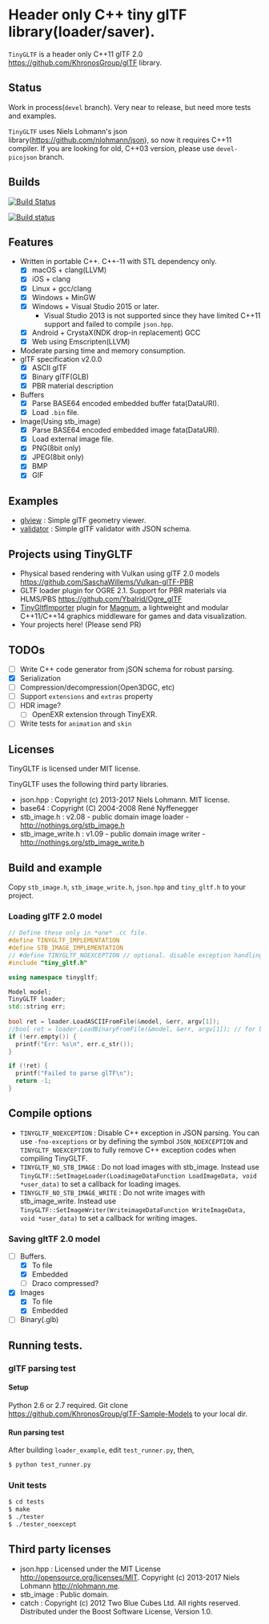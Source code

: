 # Header only C++ tiny glTF library(loader/saver).

`TinyGLTF` is a header only C++11 glTF 2.0 https://github.com/KhronosGroup/glTF library.

## Status

Work in process(`devel` branch). Very near to release, but need more tests and examples.

`TinyGLTF` uses Niels Lohmann's json library(https://github.com/nlohmann/json), so now it requires C++11 compiler.
If you are looking for old, C++03 version, please use `devel-picojson` branch.  

## Builds

[![Build Status](https://travis-ci.org/syoyo/tinygltf.svg?branch=devel)](https://travis-ci.org/syoyo/tinygltf)

[![Build status](https://ci.appveyor.com/api/projects/status/warngenu9wjjhlm8?svg=true)](https://ci.appveyor.com/project/syoyo/tinygltf)

## Features

* Written in portable C++. C++-11 with STL dependency only.
  * [x] macOS + clang(LLVM)
  * [x] iOS + clang
  * [x] Linux + gcc/clang
  * [x] Windows + MinGW
  * [x] Windows + Visual Studio 2015 or later.
    * Visual Studio 2013 is not supported since they have limited C++11 support and failed to compile `json.hpp`.
  * [x] Android + CrystaX(NDK drop-in replacement) GCC
  * [x] Web using Emscripten(LLVM)
* Moderate parsing time and memory consumption.
* glTF specification v2.0.0
  * [x] ASCII glTF
  * [x] Binary glTF(GLB)
  * [x] PBR material description
* Buffers
  * [x] Parse BASE64 encoded embedded buffer fata(DataURI).
  * [x] Load `.bin` file.
* Image(Using stb_image)
  * [x] Parse BASE64 encoded embedded image fata(DataURI).
  * [x] Load external image file.
  * [x] PNG(8bit only)
  * [x] JPEG(8bit only)
  * [x] BMP
  * [x] GIF

## Examples

* [glview](examples/glview) : Simple glTF geometry viewer.
* [validator](examples/validator) : Simple glTF validator with JSON schema.

## Projects using TinyGLTF

* Physical based rendering with Vulkan using glTF 2.0 models https://github.com/SaschaWillems/Vulkan-glTF-PBR
* GLTF loader plugin for OGRE 2.1. Support for PBR materials via HLMS/PBS https://github.com/Ybalrid/Ogre_glTF
* [TinyGltfImporter](http://doc.magnum.graphics/magnum/classMagnum_1_1Trade_1_1TinyGltfImporter.html) plugin for [Magnum](https://github.com/mosra/magnum), a lightweight and modular C++11/C++14 graphics middleware for games and data visualization.
* Your projects here! (Please send PR)

## TODOs

* [ ] Write C++ code generator from jSON schema for robust parsing.
* [x] Serialization
* [ ] Compression/decompression(Open3DGC, etc)
* [ ] Support `extensions` and `extras` property
* [ ] HDR image?
  * [ ] OpenEXR extension through TinyEXR.
* [ ] Write tests for `animation` and `skin` 

## Licenses

TinyGLTF is licensed under MIT license.

TinyGLTF uses the following third party libraries.

* json.hpp : Copyright (c) 2013-2017 Niels Lohmann. MIT license.
* base64 : Copyright (C) 2004-2008 René Nyffenegger
* stb_image.h : v2.08 - public domain image loader - http://nothings.org/stb_image.h
* stb_image_write.h : v1.09 - public domain image writer - http://nothings.org/stb_image_write.h


## Build and example

Copy `stb_image.h`, `stb_image_write.h`, `json.hpp` and `tiny_gltf.h` to your project.

### Loading glTF 2.0 model

```c++
// Define these only in *one* .cc file.
#define TINYGLTF_IMPLEMENTATION
#define STB_IMAGE_IMPLEMENTATION
// #define TINYGLTF_NOEXCEPTION // optional. disable exception handling.
#include "tiny_gltf.h"

using namespace tinygltf;

Model model; 
TinyGLTF loader;
std::string err;
  
bool ret = loader.LoadASCIIFromFile(&model, &err, argv[1]);
//bool ret = loader.LoadBinaryFromFile(&model, &err, argv[1]); // for binary glTF(.glb) 
if (!err.empty()) {
  printf("Err: %s\n", err.c_str());
}

if (!ret) {
  printf("Failed to parse glTF\n");
  return -1;
}
```

## Compile options

* `TINYGLTF_NOEXCEPTION` : Disable C++ exception in JSON parsing. You can use `-fno-exceptions` or by defining the symbol `JSON_NOEXCEPTION` and `TINYGLTF_NOEXCEPTION`  to fully remove C++ exception codes when compiling TinyGLTF.
* `TINYGLTF_NO_STB_IMAGE` : Do not load images with stb_image. Instead use `TinyGLTF::SetImageLoader(LoadimageDataFunction LoadImageData, void *user_data)` to set a callback for loading images.
* `TINYGLTF_NO_STB_IMAGE_WRITE` : Do not write images with stb_image_write. Instead use `TinyGLTF::SetImageWriter(WriteimageDataFunction WriteImageData, void *user_data)` to set a callback for writing images.

### Saving gltTF 2.0 model
* [ ] Buffers.
  * [x] To file
  * [x] Embedded
  * [ ] Draco compressed?
* [x] Images
  * [x] To file
  * [x] Embedded
* [ ] Binary(.glb)

## Running tests.

### glTF parsing test

#### Setup

Python 2.6 or 2.7 required.
Git clone https://github.com/KhronosGroup/glTF-Sample-Models to your local dir.

#### Run parsing test

After building `loader_example`, edit `test_runner.py`, then,

```bash
$ python test_runner.py
```

### Unit tests

```bash
$ cd tests
$ make
$ ./tester
$ ./tester_noexcept
```

## Third party licenses

* json.hpp : Licensed under the MIT License <http://opensource.org/licenses/MIT>. Copyright (c) 2013-2017 Niels Lohmann <http://nlohmann.me>.
* stb_image : Public domain.
* catch : Copyright (c) 2012 Two Blue Cubes Ltd. All rights reserved. Distributed under the Boost Software License, Version 1.0.
